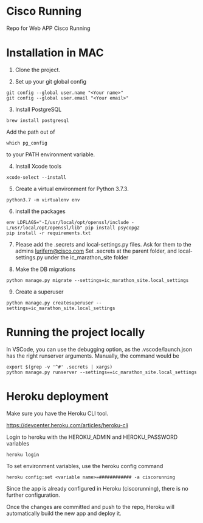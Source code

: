 # Cisco Running

Repo for Web APP Cisco Running

# Installation in MAC

1. Clone the project.

2. Set up your git global config

``` 
git config --global user.name "<Your name>"     
git config --global user.email "<Your email>"
``` 

3. Install PostgreSQL 

``` 
brew install postgresql
``` 
Add the path out of 

``` 
which pg_config
``` 

to your PATH environment variable.

4. Install Xcode tools

``` 
xcode-select --install
``` 

5. Create a virtual environment for Python 3.7.3.

``` 
python3.7 -m virtualenv env
``` 
6. install the packages

``` 
env LDFLAGS="-I/usr/local/opt/openssl/include -L/usr/local/opt/openssl/lib" pip install psycopg2
pip install -r requirements.txt
``` 

7. Please add the .secrets and local-settings.py files. Ask for them to the admins lurifern@cisco.com
Set .secrets at the parent folder, and local-settings.py under the ic_marathon_site folder

8. Make the DB migrations

``` 
python manage.py migrate --settings=ic_marathon_site.local_settings
``` 

9. Create a superuser

``` 
python manage.py createsuperuser --settings=ic_marathon_site.local_settings
```  

# Running the project locally

In VSCode, you can use the debugging option, as the .vscode/launch.json has the right runserver arguments.
Manually, the command would be

``` 
export $(grep -v '^#' .secrets | xargs)
python manage.py runserver --settings==ic_marathon_site.local_settings
``` 

# Heroku deployment

Make sure you have the Heroku CLI tool.

https://devcenter.heroku.com/articles/heroku-cli

Login to heroku with the HEROKU_ADMIN and HEROKU_PASSWORD variables

``` 
heroku login
``` 

To set environment variables, use the heroku config command

``` 
heroku config:set <variable name>=############ -a ciscorunning
``` 

Since the app is already configured in Heroku (ciscorunning), there is no further configuration.

Once the changes are committed and push to the repo, Heroku will automatically build the new app and deploy it.